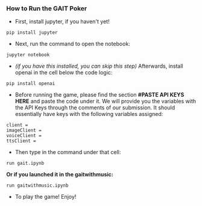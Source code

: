 ### How to Run the GAIT Poker

- First, install jupyter, if you haven't yet!
```
pip install jupyter
```
- Next, run the command to open the notebook:
```
jupyter notebook
```

- *(if you have this installed, you can skip this step)* Afterwards, install openai in the cell below the code logic:
```
pip install openai
```

- Before running the game, please find the section **#PASTE API KEYS HERE** and paste the code under it. We will provide you the variables with the API Keys through the comments of our submission. It should essentially have keys with the following variables assigned:
```
client =
imageClient =
voiceClient =
ttsClient =
```

- Then type in the command under that cell:
```
run gait.ipynb
```

**Or if you launched it in the gaitwithmusic:**

```
run gaitwithmusic.ipynb
```

- To play the game! Enjoy!

